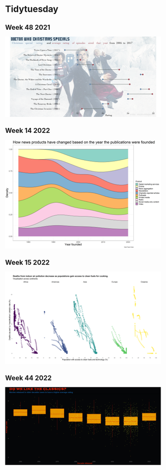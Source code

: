 # Tidytuesday
## Week 48 2021


<img src="2021/week_48/doctor_who_christmas_specials.png" alt = "Doctor Who Christmas Specials"/>

## Week 14 2022
<img src="2022/week_14_2022/oasis_project.png" alt = "news data"/>

## Week 15 2022
<img src="2022/week_15_2022/r_indoor_pollution.png" alt = "indoor pollution"/>

## Week 44 2022
<img src="2022/week_44_2022/r_horror_movies.png" alt = "horror_movies"/>
